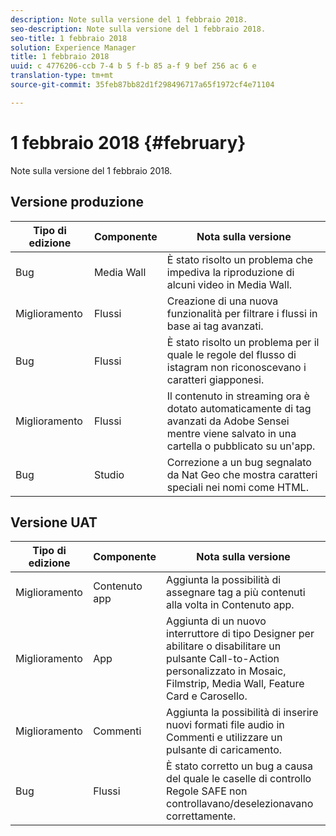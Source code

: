 ```yaml
---
description: Note sulla versione del 1 febbraio 2018.
seo-description: Note sulla versione del 1 febbraio 2018.
seo-title: 1 febbraio 2018
solution: Experience Manager
title: 1 febbraio 2018
uuid: c 4776206-ccb 7-4 b 5 f-b 85 a-f 9 bef 256 ac 6 e
translation-type: tm+mt
source-git-commit: 35feb87bb82d1f298496717a65f1972cf4e71104

---
```



# 1 febbraio 2018 {#february}

Note sulla versione del 1 febbraio 2018.

## Versione produzione

| **Tipo di edizione** | **Componente** | **Nota sulla versione** |
|---|---|---|
| Bug | Media Wall | È stato risolto un problema che impediva la riproduzione di alcuni video in Media Wall. |
| Miglioramento | Flussi | Creazione di una nuova funzionalità per filtrare i flussi in base ai tag avanzati. |
| Bug | Flussi | È stato risolto un problema per il quale le regole del flusso di istagram non riconoscevano i caratteri giapponesi. |
| Miglioramento | Flussi | Il contenuto in streaming ora è dotato automaticamente di tag avanzati da Adobe Sensei mentre viene salvato in una cartella o pubblicato su un'app. |
| Bug | Studio | Correzione a un bug segnalato da Nat Geo che mostra caratteri speciali nei nomi come HTML. |

## Versione UAT

| **Tipo di edizione** | **Componente** | **Nota sulla versione** |
|---|---|---|
| Miglioramento | Contenuto app | Aggiunta la possibilità di assegnare tag a più contenuti alla volta in Contenuto app. |
| Miglioramento | App | Aggiunta di un nuovo interruttore di tipo Designer per abilitare o disabilitare un pulsante Call-to-Action personalizzato in Mosaic, Filmstrip, Media Wall, Feature Card e Carosello. |
| Miglioramento | Commenti | Aggiunta la possibilità di inserire nuovi formati file audio in Commenti e utilizzare un pulsante di caricamento. |
| Bug | Flussi | È stato corretto un bug a causa del quale le caselle di controllo Regole SAFE non controllavano/deselezionavano correttamente. |

